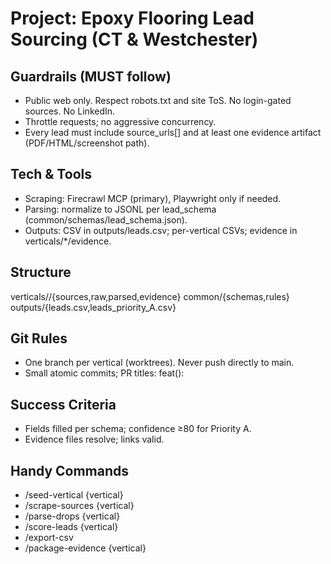 # Project: Epoxy Flooring Lead Sourcing (CT & Westchester)

## Guardrails (MUST follow)
- Public web only. Respect robots.txt and site ToS. No login-gated sources. No LinkedIn.
- Throttle requests; no aggressive concurrency.
- Every lead must include source_urls[] and at least one evidence artifact (PDF/HTML/screenshot path).

## Tech & Tools
- Scraping: Firecrawl MCP (primary), Playwright only if needed.
- Parsing: normalize to JSONL per lead_schema (common/schemas/lead_schema.json).
- Outputs: CSV in outputs/leads.csv; per-vertical CSVs; evidence in verticals/*/evidence.

## Structure
verticals/<vertical>/{sources,raw,parsed,evidence}
common/{schemas,rules}
outputs/{leads.csv,leads_priority_A.csv}

## Git Rules
- One branch per vertical (worktrees). Never push directly to main.
- Small atomic commits; PR titles: feat(<vertical>): <summary>

## Success Criteria
- Fields filled per schema; confidence ≥80 for Priority A.
- Evidence files resolve; links valid.

## Handy Commands
- /seed-vertical {vertical}
- /scrape-sources {vertical}
- /parse-drops {vertical}
- /score-leads {vertical}
- /export-csv
- /package-evidence {vertical}
